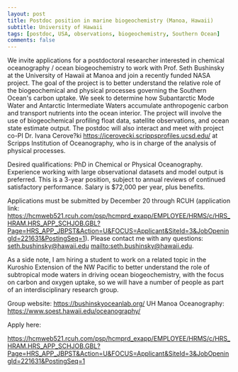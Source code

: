 ```yaml
---
layout: post
title: Postdoc position in marine biogeochemistry (Manoa, Hawaii)
subtitle: University of Hawaii
tags: [postdoc, USA, observations, biogeochemistry, Southern Ocean]
comments: false
---
```


We invite applications for a postdoctoral researcher interested in chemical oceanography / ocean biogeochemistry to work with Prof. Seth Bushinsky at the University of Hawaii at Manoa and join a recently funded NASA project. The goal of the project is to better understand the relative role of the biogeochemical and physical processes governing the Southern Ocean's carbon uptake. We seek to determine how Subantarctic Mode Water and Antarctic Intermediate Waters accumulate anthropogenic carbon and transport nutrients into the ocean interior. The project will involve the use of biogeochemical profiling float data, satellite observations, and ocean state estimate output. The postdoc will also interact and meet with project co-PI Dr. Ivana Cerove?ki <https://icerovecki.scrippsprofiles.ucsd.edu/> at Scripps Institution of Oceanography, who is in charge of the analysis of physical processes.



Desired qualifications: PhD in Chemical or Physical Oceanography. Experience working with large observational datasets and model output is preferred.  This is a 3-year position, subject to annual reviews of continued satisfactory performance. Salary is $72,000 per year, plus benefits.



Applications must be submitted by December 20 through RCUH (application link: https://hcmweb521.rcuh.com/psp/hcmprd_exapp/EMPLOYEE/HRMS/c/HRS_HRAM.HRS_APP_SCHJOB.GBL?Page=HRS_APP_JBPST&Action=U&FOCUS=Applicant&SiteId=3&JobOpeningId=221631&PostingSeq=1). Please contact me with any questions: seth.bushinsky@hawaii.edu <mailto:seth.bushinsky@hawaii.edu>.



As a side note, I am hiring a student to work on a related topic in the Kuroshio Extension of the NW Pacific to better understand the role of subtropical mode waters in driving ocean biogeochemistry, with the focus on carbon and oxygen uptake, so we will have a number of people as part of an interdisciplinary research group.

Group website: https://bushinskyoceanlab.org/ 
UH Manoa Oceanography: https://www.soest.hawaii.edu/oceanography/

Apply here: 

https://hcmweb521.rcuh.com/psp/hcmprd_exapp/EMPLOYEE/HRMS/c/HRS_HRAM.HRS_APP_SCHJOB.GBL?Page=HRS_APP_JBPST&Action=U&FOCUS=Applicant&SiteId=3&JobOpeningId=221631&PostingSeq=1
